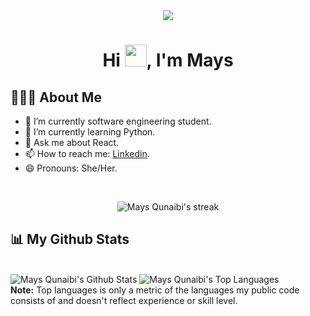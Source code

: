 <div align="center" width="20%" height="20%"><img src="https://imgur.com/ddpMVl2.png" />
<h1 align="center">Hi <img src="https://raw.githubusercontent.com/MartinHeinz/MartinHeinz/master/wave.gif" width="35px">, I'm Mays</h1>
</div>

## 🙋🏻‍♀️ About Me
- 🔭 I’m currently software engineering student.
- 🌱 I’m currently learning Python.
- 💬 Ask me about React.
- 📫 How to reach me: [Linkedin](www.linkedin.com/in/maysqunaibi).
- 😄 Pronouns: She/Her.
<!-- - ⚡ Fun fact: If you told me a joke, mostly you will repeat it.
- 👯 I’m looking to collaborate on ...
- 🤔 I’m looking for help with ...
 -->
 
 <br/>
<p align="center">
    <a>
        <img title="🔥 Get streak stats for your profile at git.io/streak-stats" alt="Mays Qunaibi's streak" src="https://github-readme-streak-stats.herokuapp.com/?user=maysqunaibi&theme=black-ice&hide_border=true&stroke=0000&background=060A0CD0"/>
    </a>
</p>

## 📊 My Github Stats

  <br/>
    <a><img alt="Mays Qunaibi's Github Stats" src="https://github-readme-stats.vercel.app/api?username=maysqunaibi&show_icons=true&count_private=true&theme=react&hide_border=true&bg_color=0D1117" /></a>
  <a><img alt="Mays Qunaibi's Top Languages" src="https://github-readme-stats.vercel.app/api/top-langs/?username=maysqunaibi&langs_count=8&count_private=true&layout=compact&theme=react&hide_border=true&bg_color=0D1117" /></a>
  <br/>
  <b>Note:</b> Top languages is only a metric of the languages my public code consists of and doesn't reflect experience or skill level.


